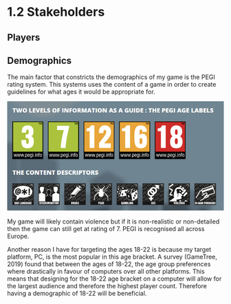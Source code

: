 # 1.2 Stakeholders

## Players



## Demographics

The main factor that constricts the demographics of my game is the PEGI rating system. This systems uses the content of a game in order to create guidelines for what ages it would be appropriate for.

![](../.gitbook/assets/image.png)

My game will likely contain violence but if it is non-realistic or non-detailed then the game can still get at rating of 7. PEGI is recognised all across Europe.&#x20;

Another reason I have for targeting the ages 18-22 is because my target platform, PC, is the most popular in this age bracket. A survey (GameTree, 2019) found that between the ages of 18-22, the age group preferences where drastically in favour of computers over all other platforms. This means that designing for the 18-22 age bracket on a computer will allow for the largest audience and therefore the highest player count. Therefore having a demographic of 18-22 will be beneficial.
